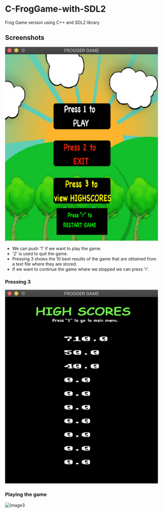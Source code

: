 # C-FrogGame-with-SDL2
Frog Game version using C++ and SDL2 library

## Screenshots

![image1]( https://github.com/JoseManuelMoyaVargas/C-FrogGame-with-SDL2/blob/master/screenshots/mainMenu.png)
 
 * We can push '1' if we want to play the game.
 * '2' is used to quit the game.
 * Pressing 3 shows the 10 best results of the game that are obtained from a text file where they are stored.
 * If we want to continue the game where we stopped we can press 'r'.
 
### Pressing 3
 ![image2](https://github.com/JoseManuelMoyaVargas/C-FrogGame-with-SDL2/blob/master/screenshots/highScoresMenu.png)
 

### Playing the game

 ![image3](https://github.com/JoseManuelMoyaVargas/C-FrogGame-with-SDL2/blob/master/screenshots/workingGameGIF.gif)


